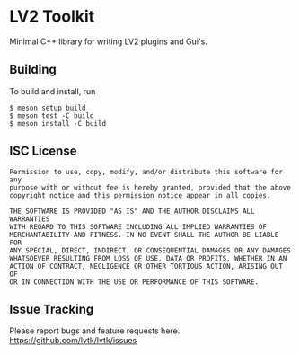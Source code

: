 LV2 Toolkit
===========

Minimal C++ library for writing LV2 plugins and Gui's.

Building
--------
To build and install, run
```
$ meson setup build
$ meson test -C build
$ meson install -C build
```

ISC License
-----------
```
Permission to use, copy, modify, and/or distribute this software for any
purpose with or without fee is hereby granted, provided that the above
copyright notice and this permission notice appear in all copies.

THE SOFTWARE IS PROVIDED "AS IS" AND THE AUTHOR DISCLAIMS ALL WARRANTIES
WITH REGARD TO THIS SOFTWARE INCLUDING ALL IMPLIED WARRANTIES OF
MERCHANTABILITY AND FITNESS. IN NO EVENT SHALL THE AUTHOR BE LIABLE FOR
ANY SPECIAL, DIRECT, INDIRECT, OR CONSEQUENTIAL DAMAGES OR ANY DAMAGES
WHATSOEVER RESULTING FROM LOSS OF USE, DATA OR PROFITS, WHETHER IN AN
ACTION OF CONTRACT, NEGLIGENCE OR OTHER TORTIOUS ACTION, ARISING OUT OF
OR IN CONNECTION WITH THE USE OR PERFORMANCE OF THIS SOFTWARE.
```

Issue Tracking 
-------------- 
Please report bugs and feature requests here. 
https://github.com/lvtk/lvtk/issues
